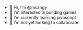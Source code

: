 - 👋 Hi, I’m @msangy
- 👀 I’m interested in building games
- 🌱 I’m currently learning javascript
- 💞️ I’m not yet looking to collaborate 

<!---
msangy/msangy is a ✨ special ✨ repository because its `README.md` (this file) appears on your GitHub profile.
You can click the Preview link to take a look at your changes.
--->
